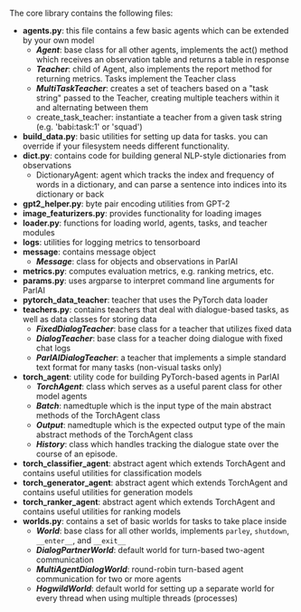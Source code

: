 The core library contains the following files:

- **agents.py**: this file contains a few basic agents which can be extended by your own model
  - **_Agent_**: base class for all other agents, implements the act() method which receives an observation table and returns a table in response
  - **_Teacher_**: child of Agent, also implements the report method for returning metrics. Tasks implement the Teacher class
  - **_MultiTaskTeacher_**: creates a set of teachers based on a "task string" passed to the Teacher, creating multiple teachers within it and alternating between them
  - create_task_teacher: instantiate a teacher from a given task string (e.g. 'babi:task:1' or 'squad')
- **build_data.py**: basic utilities for setting up data for tasks. you can override if your filesystem needs different functionality.
- **dict.py**: contains code for building general NLP-style dictionaries from observations
  - DictionaryAgent: agent which tracks the index and frequency of words in a dictionary, and can parse a sentence into indices into its dictionary or back
- **gpt2_helper.py**: byte pair encoding utilities from GPT-2
- **image_featurizers.py**: provides functionality for loading images
- **loader.py**: functions for loading world, agents, tasks, and teacher modules
- **logs**: utilities for logging metrics to tensorboard
- **message**: contains message object
  - **_Message_**: class for objects and observations in ParlAI
- **metrics.py**: computes evaluation metrics, e.g. ranking metrics, etc.
- **params.py**: uses argparse to interpret command line arguments for ParlAI
- **pytorch_data_teacher**: teacher that uses the PyTorch data loader
- **teachers.py**: contains teachers that deal with dialogue-based tasks, as well as data classes for storing data
  - **_FixedDialogTeacher_**: base class for a teacher that utilizes fixed data
  - **_DialogTeacher_**: base class for a teacher doing dialogue with fixed chat logs
  - **_ParlAIDialogTeacher_**: a teacher that implements a simple standard text format for many tasks (non-visual tasks only)
- **torch_agent**: utility code for building PyTorch-based agents in ParlAI
  - **_TorchAgent_**: class which serves as a useful parent class for other model agents
  - **_Batch_**: namedtuple which is the input type of the main abstract methods of the TorchAgent class
  - **_Output_**: namedtuple which is the expected output type of the main abstract methods of the TorchAgent class
  - **_History_**: class which handles tracking the dialogue state over the course of an episode.
- **torch_classifier_agent**: abstract agent which extends TorchAgent and contains useful utilities for classification models
- **torch_generator_agent**: abstract agent which extends TorchAgent and contains useful utilities for generation models
- **torch_ranker_agent**: abstract agent which extends TorchAgent and contains useful utilities for ranking models
- **worlds.py**: contains a set of basic worlds for tasks to take place inside
  - **_World_**: base class for all other worlds, implements `parley`, `shutdown`, `__enter__`, and `__exit__`
  - **_DialogPartnerWorld_**: default world for turn-based two-agent communication
  - **_MultiAgentDialogWorld_**: round-robin turn-based agent communication for two or more agents
  - **_HogwildWorld_**: default world for setting up a separate world for every thread when using multiple threads (processes)
